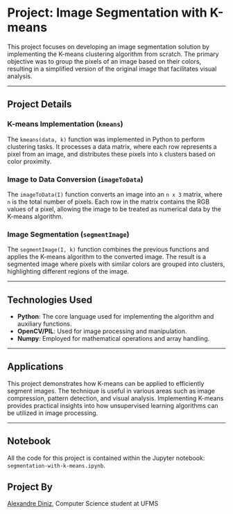 # Project: Image Segmentation with K-means

This project focuses on developing an image segmentation solution by implementing the K-means clustering algorithm from scratch. The primary objective was to group the pixels of an image based on their colors, resulting in a simplified version of the original image that facilitates visual analysis.

---

## Project Details

### K-means Implementation (`kmeans`)
The `kmeans(data, k)` function was implemented in Python to perform clustering tasks. It processes a data matrix, where each row represents a pixel from an image, and distributes these pixels into `k` clusters based on color proximity.

### Image to Data Conversion (`imageToData`)
The `imageToData(I)` function converts an image into an `n x 3` matrix, where `n` is the total number of pixels. Each row in the matrix contains the RGB values of a pixel, allowing the image to be treated as numerical data by the K-means algorithm.

### Image Segmentation (`segmentImage`)
The `segmentImage(I, k)` function combines the previous functions and applies the K-means algorithm to the converted image. The result is a segmented image where pixels with similar colors are grouped into clusters, highlighting different regions of the image.

---

## Technologies Used
- **Python**: The core language used for implementing the algorithm and auxiliary functions.
- **OpenCV/PIL**: Used for image processing and manipulation.
- **Numpy**: Employed for mathematical operations and array handling.

---

## Applications
This project demonstrates how K-means can be applied to efficiently segment images. The technique is useful in various areas such as image compression, pattern detection, and visual analysis. Implementing K-means provides practical insights into how unsupervised learning algorithms can be utilized in image processing.

---

## Notebook
All the code for this project is contained within the Jupyter notebook: `segmentation-with-k-means.ipynb`.

## Project By
[Alexandre Diniz](https://github.com/alexandredsz), Computer Science student at UFMS
